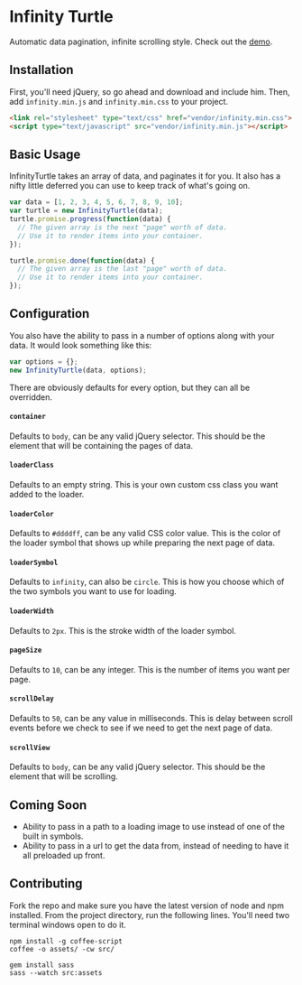 # Infinity Turtle

Automatic data pagination, infinite scrolling style. Check out the [demo](http://turtleguyy.github.io/infinity-turtle/demo/).

## Installation

First, you'll need jQuery, so go ahead and download and include him. Then, add `infinity.min.js` and `infinity.min.css` to your project.

```html
<link rel="stylesheet" type="text/css" href="vendor/infinity.min.css">
<script type="text/javascript" src="vendor/infinity.min.js"></script>
```

## Basic Usage

InfinityTurtle takes an array of data, and paginates it for you. It also has a nifty little deferred you can use to keep track of what's going on.

```javascript
var data = [1, 2, 3, 4, 5, 6, 7, 8, 9, 10];
var turtle = new InfinityTurtle(data);
turtle.promise.progress(function(data) {
  // The given array is the next "page" worth of data.
  // Use it to render items into your container.
});

turtle.promise.done(function(data) {
  // The given array is the last "page" worth of data.
  // Use it to render items into your container.
});
```

## Configuration

You also have the ability to pass in a number of options along with your data. It would look something like this:

```javascript
var options = {};
new InfinityTurtle(data, options);
```

There are obviously defaults for every option, but they can all be overridden.

#### `container`

Defaults to `body`, can be any valid jQuery selector. This should be the element that will be containing the pages of data.

#### `loaderClass`

Defaults to an empty string. This is your own custom css class you want added to the loader.

#### `loaderColor`

Defaults to `#ddddff`, can be any valid CSS color value. This is the color of the loader symbol that shows up while preparing the next page of data.

#### `loaderSymbol`

Defaults to `infinity`, can also be `circle`. This is how you choose which of the two symbols you want to use for loading.

#### `loaderWidth`

Defaults to `2px`. This is the stroke width of the loader symbol.

#### `pageSize`

Defaults to `10`, can be any integer. This is the number of items you want per page.

#### `scrollDelay`

Defaults to `50`, can be any value in milliseconds. This is delay between scroll events before we check to see if we need to get the next page of data.

#### `scrollView`

Defaults to `body`, can be any valid jQuery selector. This should be the element that will be scrolling.

## Coming Soon

* Ability to pass in a path to a loading image to use instead of one of the built in symbols.
* Ability to pass in a url to get the data from, instead of needing to have it all preloaded up front.

## Contributing

Fork the repo and make sure you have the latest version of node and npm installed. From the project directory, run the following lines. You'll need two terminal windows open to do it.

```
npm install -g coffee-script
coffee -o assets/ -cw src/
```

```
gem install sass
sass --watch src:assets
```
